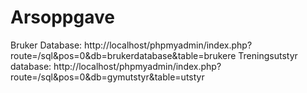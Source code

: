 # Arsoppgave
Bruker Database: http://localhost/phpmyadmin/index.php?route=/sql&pos=0&db=brukerdatabase&table=brukere
Treningsutstyr database: http://localhost/phpmyadmin/index.php?route=/sql&pos=0&db=gymutstyr&table=utstyr

